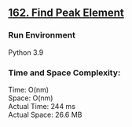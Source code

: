 ## [162. Find Peak Element](https://leetcode.com/problems/find-peak-element/)

### Run Environment
Python 3.9

### Time and Space Complexity:
Time: O(nm)  
Space: O(nm)  
Actual Time: 244 ms  
Actual Space: 26.6 MB
